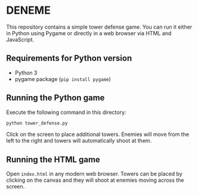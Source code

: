 # DENEME

This repository contains a simple tower defense game. You can run it either in Python using Pygame or directly in a web browser via HTML and JavaScript.

## Requirements for Python version
- Python 3
- pygame package (`pip install pygame`)

## Running the Python game
Execute the following command in this directory:

```bash
python tower_defense.py
```

Click on the screen to place additional towers. Enemies will move from the left to the right and towers will automatically shoot at them.

## Running the HTML game
Open `index.html` in any modern web browser. Towers can be placed by clicking on the canvas and they will shoot at enemies moving across the screen.
